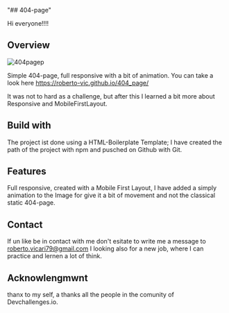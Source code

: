 "## 404-page" 

Hi everyone!!!!

## Overview
![404pagep](https://user-images.githubusercontent.com/80577440/168497251-e889d7db-3445-4afd-b4b3-303104eb4b3b.png)

Simple 404-page, full responsive with a bit of animation.
You can take a look here https://roberto-vic.github.io/404_page/ 

It was not to hard as a challenge, but after this I learned a bit more about Responsive and MobileFirstLayout.

## Build with

The project ist done using a HTML-Boilerplate Template; I have created the path of the project with npm and pusched on Github with Git.

## Features

Full responsive, created with a Mobile First Layout, I have added a simply animation to the Image for give it a bit of movement and not the 
classical static 404-page. 

## Contact

If un like be in contact with me don't esitate to write me a message to roberto.vicari79@gmail.com 
I looking also for a new job, where I can practice and lernen a lot of think.

## Acknowlengmwnt 

thanx to my self, a thanks all the people in the comunity of Devchallenges.io.
